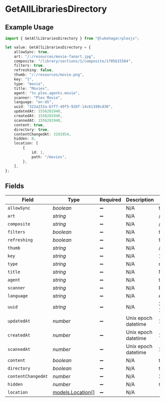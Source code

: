 # GetAllLibrariesDirectory

## Example Usage

```typescript
import { GetAllLibrariesDirectory } from "@lukehagar/plexjs";

let value: GetAllLibrariesDirectory = {
    allowSync: true,
    art: "/:/resources/movie-fanart.jpg",
    composite: "/library/sections/1/composite/1705615584",
    filters: true,
    refreshing: false,
    thumb: "/:/resources/movie.png",
    key: "1",
    type: "movie",
    title: "Movies",
    agent: "tv.plex.agents.movie",
    scanner: "Plex Movie",
    language: "en-US",
    uuid: "322a231a-b7f7-49f5-920f-14c61199cd30",
    updatedAt: 1556281940,
    createdAt: 1556281940,
    scannedAt: 1556281940,
    content: true,
    directory: true,
    contentChangedAt: 3192854,
    hidden: 0,
    location: [
        {
            id: 1,
            path: "/movies",
        },
    ],
};
```

## Fields

| Field                                      | Type                                       | Required                                   | Description                                | Example                                    |
| ------------------------------------------ | ------------------------------------------ | ------------------------------------------ | ------------------------------------------ | ------------------------------------------ |
| `allowSync`                                | *boolean*                                  | :heavy_minus_sign:                         | N/A                                        | true                                       |
| `art`                                      | *string*                                   | :heavy_minus_sign:                         | N/A                                        | /:/resources/movie-fanart.jpg              |
| `composite`                                | *string*                                   | :heavy_minus_sign:                         | N/A                                        | /library/sections/1/composite/1705615584   |
| `filters`                                  | *boolean*                                  | :heavy_minus_sign:                         | N/A                                        | true                                       |
| `refreshing`                               | *boolean*                                  | :heavy_minus_sign:                         | N/A                                        | false                                      |
| `thumb`                                    | *string*                                   | :heavy_minus_sign:                         | N/A                                        | /:/resources/movie.png                     |
| `key`                                      | *string*                                   | :heavy_minus_sign:                         | N/A                                        | 1                                          |
| `type`                                     | *string*                                   | :heavy_minus_sign:                         | N/A                                        | movie                                      |
| `title`                                    | *string*                                   | :heavy_minus_sign:                         | N/A                                        | Movies                                     |
| `agent`                                    | *string*                                   | :heavy_minus_sign:                         | N/A                                        | tv.plex.agents.movie                       |
| `scanner`                                  | *string*                                   | :heavy_minus_sign:                         | N/A                                        | Plex Movie                                 |
| `language`                                 | *string*                                   | :heavy_minus_sign:                         | N/A                                        | en-US                                      |
| `uuid`                                     | *string*                                   | :heavy_minus_sign:                         | N/A                                        | 322a231a-b7f7-49f5-920f-14c61199cd30       |
| `updatedAt`                                | *number*                                   | :heavy_minus_sign:                         | Unix epoch datetime                        | 1556281940                                 |
| `createdAt`                                | *number*                                   | :heavy_minus_sign:                         | Unix epoch datetime                        | 1556281940                                 |
| `scannedAt`                                | *number*                                   | :heavy_minus_sign:                         | Unix epoch datetime                        | 1556281940                                 |
| `content`                                  | *boolean*                                  | :heavy_minus_sign:                         | N/A                                        | true                                       |
| `directory`                                | *boolean*                                  | :heavy_minus_sign:                         | N/A                                        | true                                       |
| `contentChangedAt`                         | *number*                                   | :heavy_minus_sign:                         | N/A                                        | 3192854                                    |
| `hidden`                                   | *number*                                   | :heavy_minus_sign:                         | N/A                                        | 0                                          |
| `location`                                 | [models.Location](../models/location.md)[] | :heavy_minus_sign:                         | N/A                                        |                                            |